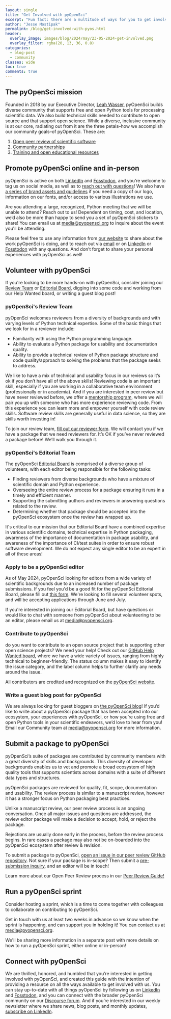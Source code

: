 ```yaml
---
layout: single
title: "Get Involved with pyOpenSci"
excerpt: "Fun fact: there are a multitude of ways for you to get involved with pyOpenSci! From social media to in-person events to joining our editoral team, this guide walks you through every opportunity available."
author: "Jesse Mostipak"
permalink: /blog/get-involved-with-pyos.html
header:
  overlay_image: images/blog/2024/may/23-05-2024-get-involved.png
  overlay_filter: rgba(20, 13, 36, 0.8)
categories:
  - blog-post
  - community
classes: wide
toc: true
comments: true
---
```

## <i class="fa-regular fa-heart"></i> The pyOpenSci mission
Founded in 2018 by our Executive Director, [Leah Wasser](https://github.com/lwasser), pyOpenSci builds diverse community that supports free and open Python tools for processing scientific data. We also build technical skills needed to contribute to open source and that support open science. While a diverse, inclusive community is at our core, radiating out from it are the three petals–how we accomplish our community goals–of pyOpenSci. These are:

1. [Open peer review of scientific software](https://www.pyopensci.org/about-peer-review/index.html)
2. [Community partnerships](https://www.pyopensci.org/partners.html)
3. [Training and open educational resources](https://www.pyopensci.org/blog/pyos-education-announcement.html)

## <i class="fa-solid fa-bullhorn"></i> Promote pyOpenSci online and in-person
pyOpenSci is active on both [LinkedIn](https://www.linkedin.com/company/pyopensci) and [Fosstodon](https://fosstodon.org/@pyOpenSci), and you’re welcome to tag us on social media, as well as to [reach out with questions](mailto:media@pyopensci.org)! We also have [a series of brand assets and guidelines](https://docs.google.com/presentation/d/1glwf3BEPxo5H6pOHp6d55r2sbw8x-8kQZ9GzoLXwEDc/edit?usp=drive_link) if you need a copy of our logo, information on our fonts, and/or access to various illustrations we use.

Are you attending a large, recognized, Python meeting that we will be unable to attend? Reach out to us! Dependent on timing, cost, and location, we’d also be more than happy to send you a set of pyOpenSci stickers to share! You can email us at [media@pyopensci.org](mailto:media@pyopensci.org) to inquire about the event you'll be attending.

Please feel free to use any information from [our website](https://www.pyopensci.org/) to share about the work pyOpenSci is doing, and to reach out via [email](mailto:media@pyopensci.org) or on [LinkedIn](https://linkedin.com/company/pyopensci
) or [Fosstodon](https://fosstodon.org/@pyOpenSci) with any questions. And don’t forget to share your personal experiences with pyOpenSci as well!

## <i class="fa-solid fa-handshake-angle"></i> Volunteer with pyOpenSci
If you're looking to be more hands-on with pyOpenSci, consider joining our [Review Team](https://www.pyopensci.org/software-peer-review/how-to/reviewer-guide.html) or [Editorial Board](https://www.pyopensci.org/software-peer-review/how-to/editors-guide.html), digging into some code and working from our Help Wanted board, or writing a guest blog post!

### pyOpenSci's Review Team
pyOpenSci welcomes reviewers from a diversity of backgrounds and with varying levels of Python technical expertise. Some of the basic things that we look for in a reviewer include:

* Familiarity with using the Python programming language.
* Ability to evaluate a Python package for usability and documentation quality.
* Ability to provide a technical review of Python package structure and code quality/approach to solving the problems that the package seeks to address.

We like to have a mix of technical and usability focus in our reviews so it’s ok if you don’t have all of the above skills! Reviewing code is an important skill, especially if you are working in a collaborative team environment (professionally or in academia). And if you are interested in peer review but have never reviewed before, we offer a [mentorship program](https://www.pyopensci.org/software-peer-review/how-to/reviewer-guide.html#a-guide-for-new-reviewers), where we will pair you up with someone who has more experience reviewing code. From this experience you can learn more and empower yourself with code review skills. Software review skills are generally useful in data science, so they are skills worth investing in!

To join our review team, [fill out our reviewer form](https://docs.google.com/forms/d/e/1FAIpQLSeVf-L_1-jYeO84OvEE8UemEoCmIiD5ddP_aO8S90vb7srADQ/viewform). We will contact you if we have a package that we need reviewers for. It’s OK if you’ve never reviewed a package before! We’ll walk you through it.

### pyOpenSci's Editorial Team
The pyOpenSci [Editorial Board](https://www.pyopensci.org/about-peer-review/index.html#meet-our-editorial-board) is comprised of a diverse group of volunteers, with each editor being responsible for the following tasks:

* Finding reviewers from diverse backgrounds who have a mixture of scientific domain and Python experience.
* Overseeing the entire review process for a package ensuring it runs in a timely and efficient manner.
* Supporting the submitting authors and reviewers in answering questions related to the review.
* Determining whether that package should be accepted into the pyOpenSci ecosystem once the review has wrapped up.

It's critical to our mission that our Editorial Board have a combined expertise in various scientific domains, technical expertise in Python packaging, awareness of the importance of documentation in package usability, and awareness of the importance of CI/test suites in order to ensure robust software development. We do not expect any single editor to be an expert in all of these areas!

### Apply to be a pyOpenSci editor
As of May 2024, pyOpenSci looking for editors from a wide variety of scientific backgrounds due to an increased number of package submissions. If you feel you'd be a good fit for the pyOpenSci Editorial Board, please fill out [this form](https://docs.google.com/forms/d/e/1FAIpQLScRQHQ7NKVEAG3BKAphiUdVFvQ5nkez0IpyXBMZDzXjuBPloQ/viewform). We're looking to fill several volunteer spots, and will be accepting applications through June and July.

If you're interested in joining our Editorial Board, but have questions or would like to chat with someone from pyOpenSci about volunteering to be an editor, please email us at [media@pyopensci.org](mailto:media@pyopensci.org).

### Contribute to pyOpenSci
do you want to contribute to an open source project that is supporting other open science projects? We need your help! Check out our [GitHub Help Wanted board](https://github.com/orgs/pyOpenSci/projects/3), where we have a wide variety of issues, ranging from highly technical to beginner-friendly. The status column makes it easy to identify the issue category, and the label column helps to further clarify any needs around the issue.

All contributors are credited and recognized on the [pyOpenSci website](https://www.pyopensci.org/).

### Write a guest blog post for pyOpenSci
We are always looking for guest bloggers on [the pyOpenSci blog](https://www.pyopensci.org/blog/index.html)! If you’d like to write about a pyOpenSci package that has been accepted into our ecosystem, your experiences with pyOpenSci, or how you’re using free and open Python tools in your scientific endeavors, we’d love to hear from you! Email our Community team at [media@pyopensci.org](mailto:media@pyopensci.org) for more information.

## <i class="fa-solid fa-circle-chevron-down"></i> Submit a package to pyOpenSci
pyOpenSci’s suite of packages are contributed by community members with a great diversity of skills and backgrounds. This diversity of developer backgrounds enables us to vet and promote a broad ecosystem of high quality tools that supports scientists across domains with a suite of different data types and structures.

pyOpenSci packages are reviewed for quality, fit, scope, documentation and usability. The review process is similar to a manuscript review, however it has a stronger focus on Python packaging best practices.

Unlike a manuscript review, our peer review process is an ongoing conversation. Once all major issues and questions are addressed, the review editor package will make a decision to accept, hold, or reject the package.

Rejections are usually done early in the process, before the review process begins. In rare cases a package may also not be on-boarded into the pyOpenSci ecosystem after review & revision.

To submit a package to pyOpenSci, [open an issue in our peer review GitHub repository](https://github.com/pyOpenSci/software-submission/issues/new/choose). Not sure if your package is in-scope? Then submit a [pre-submission inquiry](https://github.com/pyOpenSci/software-submission/issues/new/choose), and an editor will be in touch!

Learn more about our Open Peer Review process in our [Peer Review Guide!](https://www.pyopensci.org/software-peer-review/about/intro.html)

## <i class="fa-solid fa-person-running"></i> Run a pyOpenSci sprint
Consider hosting a sprint, which is a time to come together with colleagues to collaborate on contributing to pyOpenSci.

Get in touch with us at least two weeks in advance so we know when the sprint is happening, and can support you in holding it! You can contact us at [media@pyopensci.org](mailto:media@pyopensci.org).

We'll be sharing more information in a separate post with more details on how to run a pyOpenSci sprint, either online or in-person!

## <i class="fa-solid fa-link"></i> Connect with pyOpenSci
​​We are thrilled, honored, and humbled that you’re interested in getting involved with pyOpenSci, and created this guide with the intention of providing a resource on all the ways available to get involved with us. You can stay up-to-date with all things pyOpenSci by following us on [LinkedIn](https://linkedin.com/company/pyopensci
) and [Fosstodon](https://fosstodon.org/@pyOpenSci), and you can connect with the broader pyOpenSci community on our [Discourse forum](https://pyopensci.discourse.group/). And if you’re interested in our weekly newsletter where we share news, blog posts, and monthly updates, [subscribe on LinkedIn](https://www.bit.ly/pyOSNewsletter).
